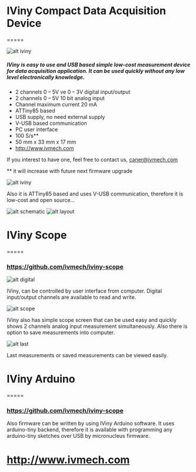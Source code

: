 # IViny Compact Data Acquisition Device
=====

![alt iviny](https://raw.githubusercontent.com/ivmech/iviny/master/images/hardware/01.png)

##### IViny is easy to use and USB based simple low-cost measurement device for data acquisition application. It can be used quickly without any low level electronically knowledge.

* 2 channels 0 – 5V ve 0 – 3V digital input/output
* 2 channels 0 – 5V 10 bit analog input
* Channel maximum current 20 mA
* ATTiny85 based
* USB supply, no need external supply
* V-USB based communication
* PC user interface
* 100 S/s**
* 50 mm x 33 mm x 17 mm
* http://www.ivmech.com
 
If you interest to have one, feel free to contact us, caner@ivmech.com

** it will increase with future next firmware upgrade

![alt iviny](https://raw.githubusercontent.com/ivmech/iviny/master/images/hardware/02.png)

Also it is ATTiny85 based and uses V-USB communication, therefore it is low-cost and open source...

![alt schematic](https://raw.githubusercontent.com/ivmech/iviny/master/images/board/schematic.png)
![alt layout](https://raw.githubusercontent.com/ivmech/iviny/master/images/board/layout.png)

# IViny Scope
=====

### https://github.com/ivmech/iviny-scope

![alt digital](https://raw.githubusercontent.com/ivmech/iviny/master/images/scope/01.png)

IViny, can be controlled by user interface from computer. Digital input/output channels are available to read and write.

![alt scope](https://raw.githubusercontent.com/ivmech/iviny/master/images/scope/02.png)

IViny also has simple scope screen that can be used easy and quickly shows 2 channels analog input measurement simultaneously. Also there is option to save measurements into computer.

![alt last](https://raw.githubusercontent.com/ivmech/iviny/master/images/scope/03.png)

Last measurements or saved measurements can be viewed easily.


# IViny Arduino
=====

### https://github.com/ivmech/iviny-scope

Also firmware can be written by using IViny Arduino software. It uses arduino-tiny backend, therefore it is available with programming any arduino-tiny sketches over USB by micronucleus firmware.


# http://www.ivmech.com
